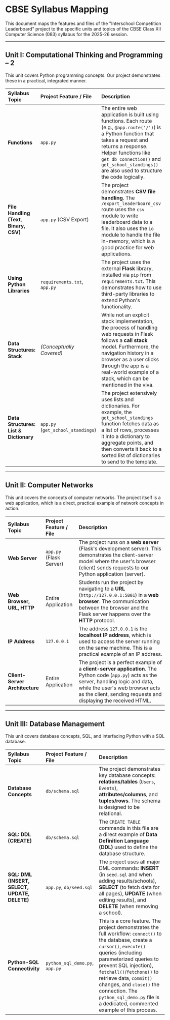 # CBSE Syllabus Mapping

This document maps the features and files of the "Interschool Competition Leaderboard" project to the specific units and topics of the CBSE Class XII Computer Science (083) syllabus for the 2025-26 session.

---

## Unit I: Computational Thinking and Programming – 2

This unit covers Python programming concepts. Our project demonstrates these in a practical, integrated manner.

| Syllabus Topic | Project Feature / File | Description |
| :--- | :--- | :--- |
| **Functions** | `app.py` | The entire web application is built using functions. Each route (e.g., `@app.route('/')`) is a Python function that takes a request and returns a response. Helper functions like `get_db_connection()` and `get_school_standings()` are also used to structure the code logically. |
| **File Handling (Text, Binary, CSV)** | `app.py` (CSV Export) | The project demonstrates **CSV file handling**. The `/export_leaderboard_csv` route uses the `csv` module to write leaderboard data to a file. It also uses the `io` module to handle the file in-memory, which is a good practice for web applications. |
| **Using Python Libraries** | `requirements.txt`, `app.py` | The project uses the external **Flask** library, installed via `pip` from `requirements.txt`. This demonstrates how to use third-party libraries to extend Python's functionality. |
| **Data Structures: Stack** | *(Conceptually Covered)* | While not an explicit stack implementation, the process of handling web requests in Flask follows a **call stack** model. Furthermore, the navigation history in a browser as a user clicks through the app is a real-world example of a stack, which can be mentioned in the viva. |
| **Data Structures: List & Dictionary** | `app.py` (`get_school_standings`) | The project extensively uses lists and dictionaries. For example, the `get_school_standings` function fetches data as a list of rows, processes it into a dictionary to aggregate points, and then converts it back to a sorted list of dictionaries to send to the template. |

---

## Unit II: Computer Networks

This unit covers the concepts of computer networks. The project itself is a web application, which is a direct, practical example of network concepts in action.

| Syllabus Topic | Project Feature / File | Description |
| :--- | :--- | :--- |
| **Web Server** | `app.py` (Flask Server) | The project runs on a **web server** (Flask's development server). This demonstrates the client-server model where the user's browser (client) sends requests to our Python application (server). |
| **Web Browser, URL, HTTP** | Entire Application | Students run the project by navigating to a **URL** (`http://127.0.0.1:5001`) in a **web browser**. The communication between the browser and the Flask server happens over the **HTTP** protocol. |
| **IP Address** | `127.0.0.1` | The address `127.0.0.1` is the **localhost IP address**, which is used to access the server running on the same machine. This is a practical example of an IP address. |
| **Client-Server Architecture**| Entire Application | The project is a perfect example of a **client-server application**. The Python code (`app.py`) acts as the server, handling logic and data, while the user's web browser acts as the client, sending requests and displaying the received HTML. |

---

## Unit III: Database Management

This unit covers database concepts, SQL, and interfacing Python with a SQL database.

| Syllabus Topic | Project Feature / File | Description |
| :--- | :--- | :--- |
| **Database Concepts** | `db/schema.sql` | The project demonstrates key database concepts: **relations/tables** (`Users`, `Events`), **attributes/columns**, and **tuples/rows**. The schema is designed to be relational. |
| **SQL: DDL (CREATE)** | `db/schema.sql` | The `CREATE TABLE` commands in this file are a direct example of **Data Definition Language (DDL)** used to define the database structure. |
| **SQL: DML (INSERT, SELECT, UPDATE, DELETE)** | `app.py`, `db/seed.sql` | The project uses all major DML commands: **INSERT** (in `seed.sql` and when adding results/schools), **SELECT** (to fetch data for all pages), **UPDATE** (when editing results), and **DELETE** (when removing a school). |
| **Python-SQL Connectivity** | `python_sql_demo.py`, `app.py` | This is a core feature. The project demonstrates the full workflow: `connect()` to the database, create a `cursor()`, `execute()` queries (including parameterized queries to prevent SQL injection), `fetchall()`/`fetchone()` to retrieve data, `commit()` changes, and `close()` the connection. The `python_sql_demo.py` file is a dedicated, commented example of this process. |
